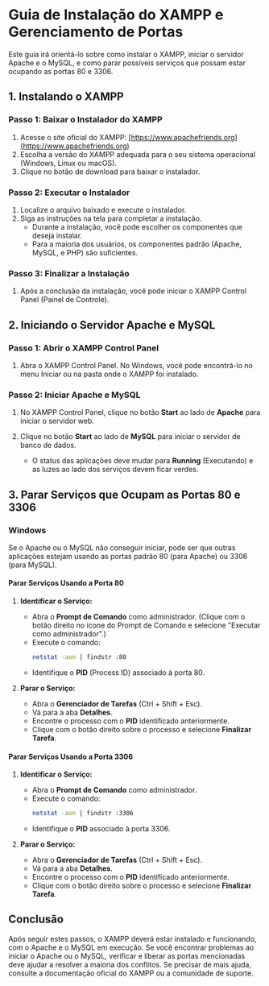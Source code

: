 # Guia de Instalação do XAMPP e Gerenciamento de Portas

Este guia irá orientá-lo sobre como instalar o XAMPP, iniciar o servidor Apache e o MySQL, 
e como parar possíveis serviços que possam estar ocupando as portas 80 e 3306.

## 1. Instalando o XAMPP

### Passo 1: Baixar o Instalador do XAMPP

1. Acesse o site oficial do XAMPP: [https://www.apachefriends.org](https://www.apachefriends.org)
2. Escolha a versão do XAMPP adequada para o seu sistema operacional (Windows, Linux ou macOS).
3. Clique no botão de download para baixar o instalador.

### Passo 2: Executar o Instalador

1. Localize o arquivo baixado e execute o instalador.
2. Siga as instruções na tela para completar a instalação.
   - Durante a instalação, você pode escolher os componentes que deseja instalar.
   - Para a maioria dos usuários, os componentes padrão (Apache, MySQL, e PHP) são suficientes.

### Passo 3: Finalizar a Instalação

1. Após a conclusão da instalação, você pode iniciar o XAMPP Control Panel (Painel de Controle).

## 2. Iniciando o Servidor Apache e MySQL

### Passo 1: Abrir o XAMPP Control Panel

1. Abra o XAMPP Control Panel. No Windows, você pode encontrá-lo no menu Iniciar ou na pasta onde o XAMPP foi instalado.

### Passo 2: Iniciar Apache e MySQL

1. No XAMPP Control Panel, clique no botão **Start** ao lado de **Apache** para iniciar o servidor web.
2. Clique no botão **Start** ao lado de **MySQL** para iniciar o servidor de banco de dados.

   - O status das aplicações deve mudar para **Running** (Executando) e as luzes ao lado dos serviços devem ficar verdes.

## 3. Parar Serviços que Ocupam as Portas 80 e 3306

### Windows

Se o Apache ou o MySQL não conseguir iniciar, pode ser que outras aplicações estejam usando as portas padrão 80 (para Apache) ou 3306 (para MySQL).

#### Parar Serviços Usando a Porta 80

1. **Identificar o Serviço:**
   - Abra o **Prompt de Comando** como administrador. (Clique com o botão direito no ícone do Prompt de Comando e selecione "Executar como administrador".)
   - Execute o comando:
     ```bash
     netstat -aon | findstr :80
     ```
   - Identifique o **PID** (Process ID) associado à porta 80.

2. **Parar o Serviço:**
   - Abra o **Gerenciador de Tarefas** (Ctrl + Shift + Esc).
   - Vá para a aba **Detalhes**.
   - Encontre o processo com o **PID** identificado anteriormente.
   - Clique com o botão direito sobre o processo e selecione **Finalizar Tarefa**.

#### Parar Serviços Usando a Porta 3306

1. **Identificar o Serviço:**
   - Abra o **Prompt de Comando** como administrador.
   - Execute o comando:
     ```bash
     netstat -aon | findstr :3306
     ```
   - Identifique o **PID** associado à porta 3306.

2. **Parar o Serviço:**
   - Abra o **Gerenciador de Tarefas** (Ctrl + Shift + Esc).
   - Vá para a aba **Detalhes**.
   - Encontre o processo com o **PID** identificado anteriormente.
   - Clique com o botão direito sobre o processo e selecione **Finalizar Tarefa**.

## Conclusão

Após seguir estes passos, o XAMPP deverá estar instalado e funcionando, com o Apache e o MySQL em execução. Se você encontrar problemas ao iniciar o Apache ou o MySQL, verificar e liberar as portas mencionadas deve ajudar a resolver a maioria dos conflitos. Se precisar de mais ajuda, consulte a documentação oficial do XAMPP ou a comunidade de suporte.
